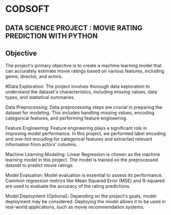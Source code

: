 # CODSOFT
## DATA SCIENCE PROJECT : MOVIE RATING PREDICTION WITH PYTHON

## Objective
The project's primary objective is to create a machine learning model that can accurately estimate movie ratings based on various features, including genre, director, and actors.

#Data Exploration:
The project involves thorough data exploration to understand the dataset's characteristics, including missing values, data types, and statistical summaries.

Data Preprocessing: Data preprocessing steps are crucial in preparing the dataset for modeling. This includes handling missing values, encoding categorical features, and performing feature engineering.

Feature Engineering: Feature engineering plays a significant role in improving model performance. In this project, we performed label encoding and one-hot encoding for categorical features and extracted relevant information from actors' columns.

Machine Learning Modeling: Linear Regression is chosen as the machine learning model in this project. The model is trained on the preprocessed dataset to predict movie ratings.

Model Evaluation: Model evaluation is essential to assess its performance. Common regression metrics like Mean Squared Error (MSE) and R-squared are used to evaluate the accuracy of the rating predictions.

Model Deployment (Optional): Depending on the project's goals, model deployment may be considered. Deploying the model allows it to be used in real-world applications, such as movie recommendation systems.
